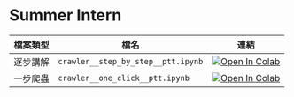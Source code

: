 # **Summer Intern**

| 檔案類型 | 檔名                               | 連結                                                                                                                                                                                               |
|:--------:| ---------------------------------- | -------------------------------------------------------------------------------------------------------------------------------------------------------------------------------------------------- |
| 逐步講解 | `crawler__step_by_step__ptt.ipynb` | [![Open In Colab](https://colab.research.google.com/assets/colab-badge.svg)](https://colab.research.google.com/github/hsiangjenli/2023-summer-intern/blob/master/crawler__step_by_step__ptt.ipynb) |
| 一步爬蟲 | `crawler__one_click__ptt.ipynb` | [![Open In Colab](https://colab.research.google.com/assets/colab-badge.svg)](https://colab.research.google.com/github/hsiangjenli/2023-summer-intern/blob/master/crawler__one_click__ptt.ipynb) |
